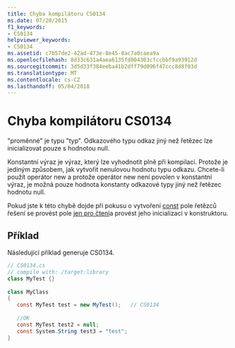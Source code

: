 ```yaml
---
title: Chyba kompilátoru CS0134
ms.date: 07/20/2015
f1_keywords:
- CS0134
helpviewer_keywords:
- CS0134
ms.assetid: c7b57de2-42ad-473e-8e45-8ac7a0caea9a
ms.openlocfilehash: 8d33c631a4aea6135fd004303cfccbbf9a93912d
ms.sourcegitcommit: 3d5d33f384eeba41b2dff79d096f47ccc8d8f03d
ms.translationtype: MT
ms.contentlocale: cs-CZ
ms.lasthandoff: 05/04/2018
---
```

# <a name="compiler-error-cs0134"></a>Chyba kompilátoru CS0134
"proměnné" je typu "typ". Odkazového typu odkaz jiný než řetězec lze inicializovat pouze s hodnotou null.  
  
 Konstantní výraz je výraz, který lze vyhodnotit plně při kompilaci. Protože je jediným způsobem, jak vytvořit nenulovou hodnotu typu odkazu. Chcete-li použít operátor new a protože operátor new není povolen v konstantní výraz, je možná pouze hodnota konstanty odkazové typy jiný než řetězec hodnotu null.  
  
 Pokud jste k této chybě dojde při pokusu o vytvoření [const](../../../csharp/language-reference/keywords/const.md) pole řetězců řešení se provést pole [jen pro čtení](../../../csharp/language-reference/keywords/readonly.md)a provést jeho inicializaci v konstruktoru.  
  
## <a name="example"></a>Příklad  
 Následující příklad generuje CS0134.  
  
```csharp  
// CS0134.cs  
// compile with: /target:library  
class MyTest {}   
  
class MyClass  
{  
   const MyTest test = new MyTest();   // CS0134  
  
   //OK  
   const MyTest test2 = null;  
   const System.String test3 = "test";  
}  
```
